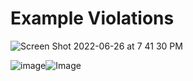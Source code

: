 # Example Violations

![Screen Shot 2022-06-26 at 7 41 30 PM](https://user-images.githubusercontent.com/abcdef.png)

<img alt="image"><img alt="Image">